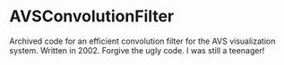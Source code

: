 # AVSConvolutionFilter
Archived code for an efficient convolution filter for the AVS visualization system. Written in 2002. Forgive the ugly code. I was still a teenager!
